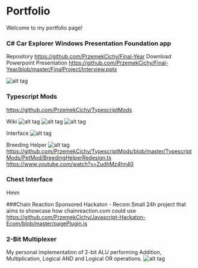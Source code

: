 # Portfolio

Welcome to my portfolio page!


### C# Car Explorer Windows Presentation Foundation app
Repository https://github.com/PrzemekCichy/Final-Year
Download Powerpoint Presentation https://github.com/PrzemekCichy/Final-Year/blob/master/FinalProject/Interview.pptx

![alt tag](http://i.imgur.com/e7uqlL1.png)

### Typescript Mods
https://github.com/PrzemekCichy/TypescriptMods

Wiki
![alt tag](http://i.imgur.com/U55GDLi.png)
![alt tag](http://i.imgur.com/1xixqpG.png)
![alt tag](http://i.imgur.com/Bgau3wK.png)

Interface
![alt tag](http://i.imgur.com/aUEXltd.png)

Breeding Helper
![alt tag](http://imgur.com/rOv31ht.png)
https://github.com/PrzemekCichy/TypescriptMods/blob/master/TypescriptMods/PetMod/BreedingHelperRedesign.ts
https://www.youtube.com/watch?v=ZudhMz4hn40


### Chest Interface
Hmm


###Chain Reaction Sponsored Hackaton - Recom
Small 24h project that aims to showcase how chainreaction.com could use 
https://github.com/PrzemekCichy/Javascript-Hackaton-Ecom/blob/master/pagePlugin.js


### 2-Bit Multiplexer
My personal implementation of 2-bit ALU performing Addition, Multiplication, Logical AND and Logical OR operations.
![alt tag](http://i.imgur.com/d3ymfHE.png)
